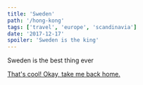 ```yaml
---
title: 'Sweden'
path: '/hong-kong'
tags: ['travel', 'europe', 'scandinavia']
date: '2017-12-17'
spoiler: 'Sweden is the king'
---
```


Sweden is the best thing ever

[That's cool! Okay, take me back home.](/)
